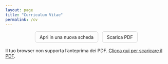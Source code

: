 ```yaml
---
layout: page
title: "Curriculum Vitae"
permalink: /cv
---
```


<!-- Pulsanti rapidi -->
<p style="text-align:center; margin: 0 0 1rem;">
  <a href="/assets/files/cv.pdf" target="_blank" rel="noopener" 
     style="display:inline-block; padding:0.6em 1em; border-radius:8px; text-decoration:none; border:1px solid #ccc;">
    Apri in una nuova scheda
  </a>
  &nbsp;
  <a href="{{ site.baseurl }}/assets/files/cv.pdf" download 
     style="display:inline-block; padding:0.6em 1em; border-radius:8px; text-decoration:none; border:1px solid #ccc;">
    Scarica PDF
  </a>
</p>

<!-- Visualizzazione embedded con fallback -->
<object data="/assets/files/cv.pdf"
        type="application/pdf"
        width="100%"
        height="800px">
  Il tuo browser non supporta l’anteprima dei PDF.
  <a href="/assets/files/cv.pdf">Clicca qui per scaricare il PDF</a>.
</object>
